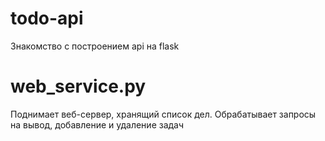 # todo-api
Знакомство с построением api на flask

# web_service.py
Поднимает веб-сервер, хранящий список дел.
Обрабатывает запросы на вывод, добавление и удаление задач

